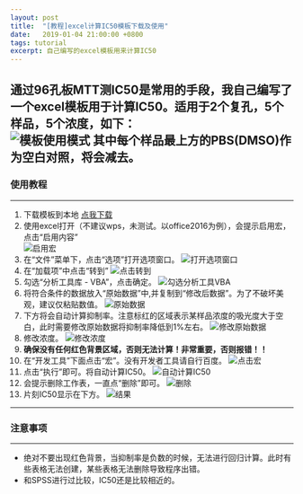 ```yaml
---
layout: post
title:  "[教程]excel计算IC50模板下载及使用"
date:   2019-01-04 21:00:00 +0800
tags: tutorial
excerpt: 自己编写的excel模板用来计算IC50
---
```


通过96孔板MTT测IC50是常用的手段，我自己编写了一个excel模板用于计算IC50。适用于2个复孔，5个样品，5个浓度，如下：  
![模板使用模式](/assets/images/20190104/use.jpg)
其中每个样品最上方的PBS(DMSO)作为空白对照，将会减去。
---
### 使用教程
---
1. 下载模板到本地  [点我下载](/assets/files/cal_IC50_template.xlsm)
2. 使用excel打开（不建议wps，未测试。以office2016为例），会提示启用宏，点击“启用内容”  
![启用宏](/assets/images/20190104/open.jpg)
3. 在“文件”菜单下，点击“选项”打开选项窗口。
![打开选项窗口](/assets/images/20190104/option.jpg)
4. 在“加载项”中点击“转到”
![点击转到](/assets/images/20190104/direct.jpg)
5. 勾选“分析工具库 - VBA”，点击确定。
![勾选分析工具VBA](/assets/images/20190104/check.jpg)
6. 将符合条件的数据放入“原始数据”中,并复制到“修改后数据”。为了不破坏美观，建议仅粘贴数值。
![原始数据](/assets/images/20190104/paste.jpg)
7. 下方将会自动计算抑制率。注意标红的区域表示某样品浓度的吸光度大于空白，此时需要修改原始数据将抑制率降低到1%左右。
![修改原始数据](/assets/images/20190104/change.jpg)
7. 修改浓度。
![修改浓度](/assets/images/20190104/concentration.jpg)
8. **确保没有任何红色背景区域，否则无法计算！非常重要，否则报错！！**
9. 在“开发工具”下面点击“宏”。没有开发者工具请自行百度。
![点击宏](/assets/images/20190104/script.jpg)
10. 点击“执行”即可。将自动计算IC50。
![自动计算IC50](/assets/images/20190104/start.jpg)
11. 会提示删除工作表，一直点“删除”即可。
![删除](/assets/images/20190104/delete.jpg)
12. 片刻IC50显示在下方。
![结果](/assets/images/20190104/result.jpg)

---
### 注意事项
---
- 绝对不要出现红色背景，当抑制率是负数的时候，无法进行回归计算。此时有些表格无法创建，某些表格无法删除导致程序出错。
- 和SPSS进行过比较，IC50还是比较相近的。